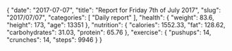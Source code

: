 {
    "date": "2017-07-07",
    "title": "Report for Friday 7th of July 2017",
    "slug": "2017\/07\/07",
    "categories": [
        "Daily report"
    ],
    "health": {
        "weight": 83.6,
        "height": 173,
        "age": 13351
    },
    "nutrition": {
        "calories": 1552.33,
        "fat": 128.62,
        "carbohydrates": 31.03,
        "protein": 65.76
    },
    "exercise": {
        "pushups": 14,
        "crunches": 14,
        "steps": 9946
    }
}